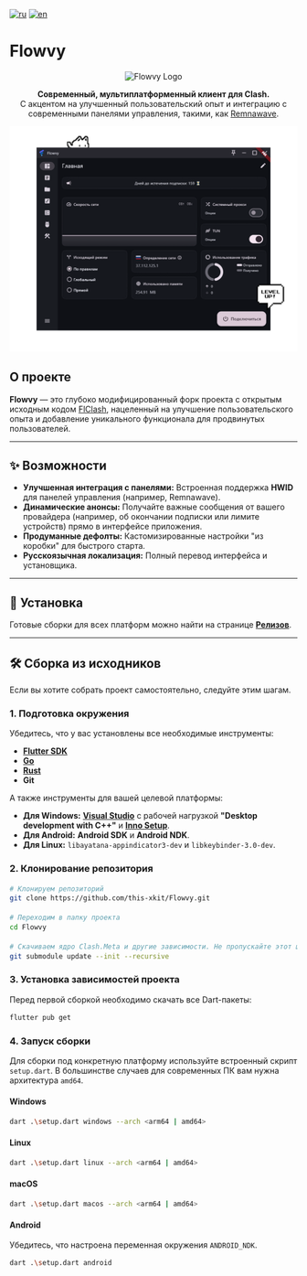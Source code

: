 [![ru](https://img.shields.io/badge/lang-ru-blue)](https://github.com/this-xkit/Flowvy/blob/main/README.md)
[![en](https://img.shields.io/badge/lang-en-red)](https://github.com/this-xkit/Flowvy/blob/main/README.en.md)

# Flowvy

<p align="center">
  <img src="https://github.com/this-xkit/Flowvy/blob/main/assets/images/icon.png" alt="Flowvy Logo" width="100">
</p>

<p align="center">
  <strong>Современный, мультиплатформенный клиент для Clash.</strong>
  <br>
  С акцентом на улучшенный пользовательский опыт и интеграцию с современными панелями управления, такими, как <a href="https://github.com/remnawave/panel">Remnawave</a>.
</p>

<p align="center">
  <img src="https://github.com/this-xkit/Flowvy/blob/main/assets/images/screenshot_2.png" alt="Flowvy Screenshot" width="800">
</p>

## О проекте

**Flowvy** — это глубоко модифицированный форк проекта с открытым исходным кодом [FlClash](https://github.com/chen08209/FlClash), нацеленный на улучшение пользовательского опыта и добавление уникального функционала для продвинутых пользователей.

---

## ✨ Возможности

* **Улучшенная интеграция с панелями:** Встроенная поддержка **HWID** для панелей управления (например, Remnawave).
* **Динамические анонсы:** Получайте важные сообщения от вашего провайдера (например, об окончании подписки или лимите устройств) прямо в интерфейсе приложения.
* **Продуманные дефолты:** Кастомизированные настройки "из коробки" для быстрого старта.
* **Русскоязычная локализация:** Полный перевод интерфейса и установщика.

---

## 🚀 Установка

Готовые сборки для всех платформ можно найти на странице [**Релизов**](https://github.com/this-xkit/Flowvy/releases).

---

## 🛠️ Сборка из исходников

Если вы хотите собрать проект самостоятельно, следуйте этим шагам.

### 1. Подготовка окружения

Убедитесь, что у вас установлены все необходимые инструменты:

* [**Flutter SDK**](https://flutter.dev/docs/get-started/install)
* [**Go**](https://go.dev/dl/)
* [**Rust**](https://www.rust-lang.org/tools/install)
* **Git**

А также инструменты для вашей целевой платформы:
* **Для Windows:** [**Visual Studio**](https://visualstudio.microsoft.com/downloads/) с рабочей нагрузкой **"Desktop development with C++"** и [**Inno Setup**](https://jrsoftware.org/isinfo.php).
* **Для Android:** **Android SDK** и **Android NDK**.
* **Для Linux:** `libayatana-appindicator3-dev` и `libkeybinder-3.0-dev`.

### 2. Клонирование репозитория

```bash
# Клонируем репозиторий
git clone https://github.com/this-xkit/Flowvy.git

# Переходим в папку проекта
cd Flowvy

# Скачиваем ядро Clash.Meta и другие зависимости. Не пропускайте этот шаг!
git submodule update --init --recursive
````

### 3\. Установка зависимостей проекта

Перед первой сборкой необходимо скачать все Dart-пакеты:

```bash
flutter pub get
```

### 4\. Запуск сборки

Для сборки под конкретную платформу используйте встроенный скрипт `setup.dart`. В большинстве случаев для современных ПК вам нужна архитектура `amd64`.

#### Windows

```bash
dart .\setup.dart windows --arch <arm64 | amd64>
```

#### Linux

```bash
dart .\setup.dart linux --arch <arm64 | amd64>
```

#### macOS

```bash
dart .\setup.dart macos --arch <arm64 | amd64>
```

#### Android

Убедитесь, что настроена переменная окружения `ANDROID_NDK`.

```bash
dart .\setup.dart android
```
